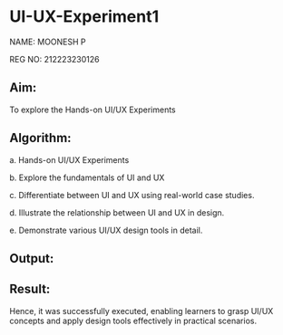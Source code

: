 # UI-UX-Experiment1

NAME: MOONESH P

REG NO: 212223230126

## Aim:

To explore the Hands-on UI/UX Experiments

## Algorithm:

a. Hands-on UI/UX Experiments

b. Explore the fundamentals of UI and UX

c. Differentiate between UI and UX using real-world case studies.

d. Illustrate the relationship between UI and UX in design.

e. Demonstrate various UI/UX design tools in detail.

## Output:


## Result:

Hence, it was successfully executed, enabling learners to grasp UI/UX concepts and apply design tools effectively in practical scenarios.
